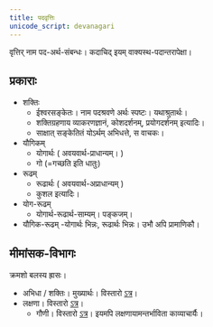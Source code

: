 ```yaml
---
title: पदवृत्तिः
unicode_script: devanagari
---
```


वृत्तिर् नाम पद-अर्थ-संबन्धः। कदाचिद् इयम् वाक्यस्थ-पदान्तरापेक्षा।

## प्रकाराः
- शक्तिः
  - ईश्वरसङ्केतः। नाम पदश्रवणे अर्थः स्पष्टः। यथाश्रुतार्थः। 
  - शक्तिग्रहणाय व्याकरणज्ञानं, कोशदर्शनम्, प्रयोगदर्शनम् इत्यादिः।
  - साक्षात् सङ्केतितं योऽर्थम् अभिधत्ते, स वाचकः।
- यौगिकम् 
    - योगार्थः ( अवयवार्थ-प्राधान्यम्। )
    - गो (=गच्छति इति धातुः)
- रूढम् 
    - रूढार्थः ( अवयवार्थ-अप्राधान्यम् )
    - कुशल इत्यादिः।
- योग-रूढम्
  - योगार्थ-रूढार्थ-साम्यम्। पङ्कजम्।
- यौगिक-रूढम्
    -योगार्थः‌ भिन्नः‌, रूढार्थः भिन्नः। उभौ अपि प्रामाणिकौ।

## मीमांसक-विभागः
क्रमशो बलस्य ह्रासः।

- अभिधा / शक्तिः। मुख्यार्थः। विस्तारो [ऽत्र](../abhidhA/)।
- लक्षणा। विस्तारो [ऽत्र](../laxaNA/)।
    - गौणी। विस्तारो [ऽत्र](../laxaNA/)। इयमपि लक्षणायामन्तर्भाविता काव्याचार्यैः।

